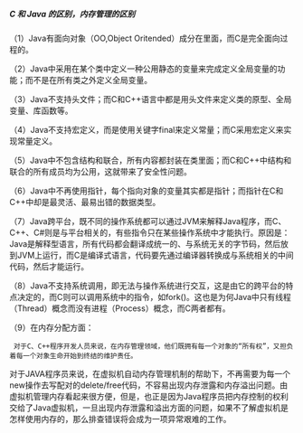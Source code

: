 ##### C 和 Java 的区别，内存管理的区别

（1）Java有面向对象（OO,Object Oritended）成分在里面，而C是完全面向过程的。

（2）Java中采用在某个类中定义一种公用静态的变量来完成定义全局变量的功能；而不是在所有类之外定义全局变量。

（3）Java不支持头文件；而C和C++语言中都是用头文件来定义类的原型、全局变量、库函数等。

（4）Java不支持宏定义，而是使用关键字final来定义常量；而C采用宏定义来实现常量定义。

（5）Java中不包含结构和联合，所有内容都封装在类里面；而C和C++中结构和联合的所有成员均为公用，这就带来了安全性问题。

（6）Java中不再使用指针，每个指向对象的变量其实都是指针；而指针在C和C++中却是最灵活、最易出错的数据类型。

（7）Java跨平台，既不同的操作系统都可以通过JVM来解释Java程序，而C、C++、C#则是与平台相关的，有些指令只在某些操作系统中才能执行。原因是：Java是解释型语言，所有代码都会翻译成统一的、与系统无关的字节码，然后放到JVM上运行，而C是编译式语言，代码要先通过编译器转换成与系统相关的中间代码，然后才能运行。

（8）Java不支持系统调用，即无法与操作系统进行交互，这是由它的跨平台的特点决定的，而C则可以调用系统中的指令，如fork()。这也是为何Java中只有线程（Thread）概念而没有进程（Process）概念，而C两者都有。

（9）在内存分配方面：

     对于C、C++程序开发人员来说，在内存管理领域，他们既拥有每一个对象的“所有权”，又担负着每一个对象生命开始到终结的维护责任。

对于JAVA程序员来说，在虚拟机自动内存管理机制的帮助下，不再需要为每一个new操作去写配对的delete/free代码，不容易出现内存泄露和内存溢出问题。由虚拟机管理内存看起来很方便，但是，也正是因为Java程序员把内存控制的权利交给了Java虚拟机，一旦出现内存泄露和溢出方面的问题，如果不了解虚拟机是怎样使用内存的，那么排查错误将会成为一项异常艰难的工作。
